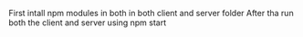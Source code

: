 First intall npm modules in both in both client and server folder
After tha run both the client and server using npm start
